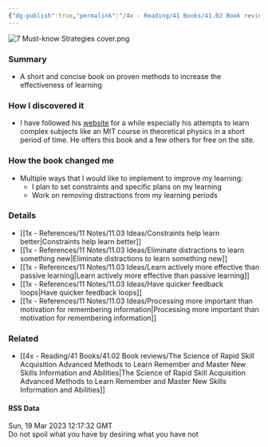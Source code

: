 ```yaml
---
{"dg-publish":true,"permalink":"/4x - Reading/41 Books/41.02 Book reviews/7 Must-Know Strategies to Learn Anything Faster by Scott Young/","title":"7 Must-Know Strategies to Learn Anything Faster by Scott Young","created":"2023-03-19T11:49:21.000+03:00","updated":"2024-02-14T20:17:41.102+03:00"}
---
```



![7 Must-know Strategies cover.png](/img/user/4x%20-%20Reading/41%20Books/41.02%20Book%20reviews/7%20Must-know%20Strategies%20cover.png)

### Summary
-  A short and concise book on proven methods to increase the effectiveness of learning

### How I discovered it
- I have followed his [website](https://scotthyoung.com) for a while especially his attempts to learn complex subjects like an MIT course in theoretical physics in a short period of time. He offers this book and a few others for free on the site.

### How the book changed me
- Multiple ways that I would like to implement to improve my learning:
	- I plan to set constraints and specific plans on my learning
	- Work on removing distractions from my learning periods

### Details
- [[1x - References/11 Notes/11.03 Ideas/Constraints help learn better\|Constraints help learn better]]
- [[1x - References/11 Notes/11.03 Ideas/Eliminate distractions to learn something new\|Eliminate distractions to learn something new]]
- [[1x - References/11 Notes/11.03 Ideas/Learn actively more effective than passive learning\|Learn actively more effective than passive learning]]
- [[1x - References/11 Notes/11.03 Ideas/Have quicker feedback loops\|Have quicker feedback loops]]
- [[1x - References/11 Notes/11.03 Ideas/Processing more important than motivation for remembering information\|Processing more important than motivation for remembering information]]

### Related
- [[4x - Reading/41 Books/41.02 Book reviews/The Science of Rapid Skill Acquisition Advanced Methods to Learn Remember and Master New Skills Information and Abilities\|The Science of Rapid Skill Acquisition Advanced Methods to Learn Remember and Master New Skills Information and Abilities]]

#### RSS Data
<div class='date'>Sun, 19 Mar 2023 12:17:32 GMT</div>
<div class='description'> Do not spoil what you have by desiring what you have not</div>

